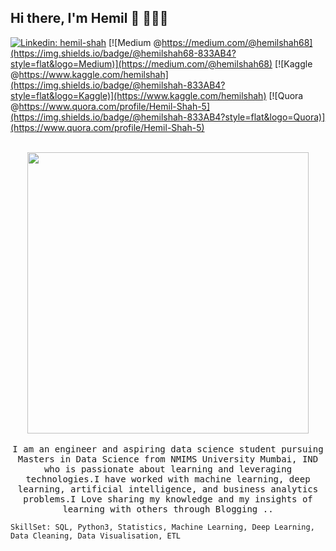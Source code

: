 <h2> Hi there, I'm Hemil 👋 🧑🏻‍💻 </h2>

[![Linkedin: hemil-shah](https://img.shields.io/badge/-hemilshah-blue?style=flat-square&logo=Linkedin&logoColor=white&link=https://www.linkedin.com/in/hemil19/)](https://www.linkedin.com/in/hemil19/)
[![Medium @https://medium.com/@hemilshah68](https://img.shields.io/badge/@hemilshah68-833AB4?style=flat&logo=Medium)](https://medium.com/@hemilshah68)
[![Kaggle @https://www.kaggle.com/hemilshah](https://img.shields.io/badge/@hemilshah-833AB4?style=flat&logo=Kaggle)](https://www.kaggle.com/hemilshah)
[![Quora @https://www.quora.com/profile/Hemil-Shah-5](https://img.shields.io/badge/@hemilshah-833AB4?style=flat&logo=Quora)](https://www.quora.com/profile/Hemil-Shah-5)

<p align="center">
  <br><img src="https://github.com/punitkmryh/punitkmryh/blob/master/Developer.gif" width="450px"><br><br>
  <samp> I am an engineer and aspiring data science student pursuing Masters in Data Science from NMIMS University Mumbai, IND who is passionate about learning and leveraging technologies.I have worked with machine learning, deep learning, artificial intelligence, and business analytics problems.I Love sharing my knowledge and my insights of learning with others through Blogging ..
    
    SkillSet: SQL, Python3, Statistics, Machine Learning, Deep Learning, Data Cleaning, Data Visualisation, ETL
  </samp>
  <br>
  
</p>
